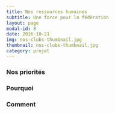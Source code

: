 ```yaml
---
title: Nos ressources humaines
subtitle: Une force pour la fédération
layout: page
modal-id: 8
date: 2016-10-21
img: nos-clubs-thumbnail.jpg
thumbnail: nos-clubs-thumbnail.jpg
category: projet
---
```


### Nos priorités


### Pourquoi


### Comment
